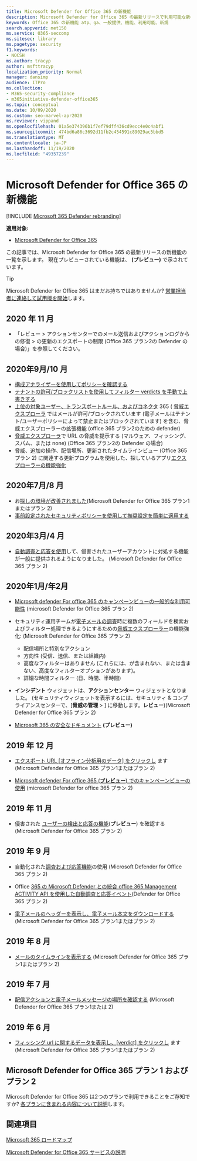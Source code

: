 ```yaml
---
title: Microsoft Defender for Office 365 の新機能
description: Microsoft Defender for Office 365 の最新リリースで利用可能な新機能について説明します。
keywords: Office 365 の新機能 atp、ga、一般提供、機能、利用可能、新規
search.appverid: met150
ms.service: O365-seccomp
ms.sitesec: library
ms.pagetype: security
f1.keywords:
- NOCSH
ms.author: tracyp
author: msfttracyp
localization_priority: Normal
manager: dansimp
audience: ITPro
ms.collection:
- M365-security-compliance
- m365initiative-defender-office365
ms.topic: conceptual
ms.date: 10/09/2020
ms.custom: seo-marvel-apr2020
ms.reviewer: vippand
ms.openlocfilehash: 01a5e374396b1f7ef79dff436cd9ecc4e0c4abf1
ms.sourcegitcommit: 474bd6a86c3692d11fb2c454591c89029ac5bbd5
ms.translationtype: MT
ms.contentlocale: ja-JP
ms.lasthandoff: 11/19/2020
ms.locfileid: "49357239"
---
```

# <a name="whats-new-in-microsoft-defender-for-office-365"></a>Microsoft Defender for Office 365 の新機能

[!INCLUDE [Microsoft 365 Defender rebranding](../includes/microsoft-defender-for-office.md)]


**適用対象:**

- [Microsoft Defender for Office 365](office-365-atp.md)

この記事では、Microsoft Defender for Office 365 の最新リリースの新機能の一覧を示します。 現在プレビューされている機能は、 **(プレビュー)** で示されています。

> [!TIP]
> Microsoft Defender for Office 365 はまだお持ちではありませんか? [営業担当者に連絡して試用版を開始](https://go.microsoft.com/fwlink/p/?LinkId=518644)します。

## <a name="november-2020"></a>2020 年 11 月

- 「レビュー > アクションセンターでのメール送信およびアクションログからの修復 > の更新のエクスポートの制限 (Office 365 プラン2の Defender の場合)」を参照してください。

## <a name="septemberoctober-2020"></a>2020年9月/10 月

- [構成アナライザーを使用してポリシーを確認する](configuration-analyzer-for-security-policies.md)
- [テナントの許可/ブロックリストを使用してフィルター verdicts を手動で上書きする](tenant-allow-block-list.md)
- [上位の対象ユーザー、トランスポートルール、およびコネクタ](threat-explorer.md#new-features-in-threat-explorer-and-real-time-detections) 365 ( [脅威エクスプローラ](threat-explorer.md) ではメールが許可/ブロックされています (電子メールはテナント/ユーザーポリシーによって禁止またはブロックされています) を含む、脅威エクスプローラーの拡張機能 (office 365 プラン2のための defender)
- [脅威エクスプローラ](threat-explorer.md#threats-in-urls)で URL の脅威を提示する (マルウェア、フィッシング、スパム、または none) (Office 365 プラン2の Defender の場合)
- 脅威、追加の操作、配信場所、更新されたタイムラインビュー (Office 365 プラン 2) に関連する更新プログラムを使用した、探しているアプリ[エクスプローラーの機能強化](threat-explorer.md#improvements-to-threat-hunting-experience-upcoming)

## <a name="julyaugust-2020"></a>2020年7月/8 月

- お[探しの環境が改善されました](threat-explorer.md#experience-improvements-to-threat-explorer-and-real-time-detections)(Microsoft Defender for Office 365 プラン1またはプラン 2)
- [事前設定されたセキュリティポリシーを使用して推奨設定を簡単に適用する](preset-security-policies.md) 

## <a name="marchapril-2020"></a>2020年3月/4 月

- [自動調査と応答を使用](address-compromised-users-quickly.md)して、侵害されたユーザーアカウントに対処する機能が一般に提供されるようになりました。 (Microsoft Defender for Office 365 プラン 2)

## <a name="januaryfebruary-2020"></a>2020年1月/年2月

- [Microsoft defender For office 365 のキャンペーンビューの一般的な利用可能性](campaigns.md) (microsoft Defender for Office 365 プラン 2)
- セキュリティ運用チームが[電子メールの調査](investigate-malicious-email-that-was-delivered.md)時に複数のフィールドを検索およびフィルター処理できるようにするための[脅威エクスプローラー](threat-explorer.md)の機能強化: (Microsoft Defender for Office 365 プラン 2)
  - 配信場所と特別なアクション
  - 方向性 (受信、送信、または組織内)
  - 高度なフィルターはありません (これらには、が含まれない、または含まない、高度なフィルターオプションがあります)。
  - 詳細な時間フィルター (日、時間、半時間)

- **インシデント** ウィジェットは、**アクションセンター** ウィジェットとなりました。 (セキュリティウィジェットを表示するには、セキュリティ & コンプライアンスセンターで、[**脅威の管理**  >  ] に移動します。**レビュー**)(Microsoft Defender for Office 365 プラン 2)

- [Microsoft 365 の安全なドキュメント](safe-docs.md) **(プレビュー)**

## <a name="december-2019"></a>2019 年 12 月

- [エクスポート URL [オフライン分析用のデータ] をクリックし](threat-explorer.md#new-features-in-threat-explorer-and-real-time-detections) ます (Microsoft Defender for Office 365 プラン1またはプラン 2)

- [Microsoft defender For office 365 (**プレビュー**) でのキャンペーンビューの使用](campaigns.md) (microsoft Defender for office 365 プラン 2)

## <a name="november-2019"></a>2019 年 11 月

- 侵害された [ユーザーの検出と応答の機能](address-compromised-users-quickly.md)(**プレビュー**) を確認する (Microsoft Defender for Office 365 プラン 2)

## <a name="september-2019"></a>2019 年 9 月

- 自動化された[調査および応答機能](automated-investigation-response-office.md)の使用 (Microsoft Defender for Office 365 プラン 2)

- Office [365 の Microsoft Defender との統合 office 365 Management ACTIVITY API を使用した自動調査と応答イベント](https://docs.microsoft.com/office/office-365-management-api/office-365-management-activity-api-schema#office-365-advanced-threat-protection-and-threat-investigation-and-response-schema)(Defender for Office 365 プラン 2)

- [電子メールのヘッダーを表示し、電子メール本文をダウンロードする](investigate-malicious-email-that-was-delivered.md) (Microsoft Defender for Office 365 プラン1またはプラン 2)

## <a name="august-2019"></a>2019 年 8 月

- [メールのタイムラインを表示する](investigate-malicious-email-that-was-delivered.md#view-the-timeline-of-your-email) (Microsoft Defender for Office 365 プラン1またはプラン 2)

## <a name="july-2019"></a>2019 年 7 月

- [配信アクションと電子メールメッセージの場所を確認する](investigate-malicious-email-that-was-delivered.md#check-the-delivery-action-and-location) (Microsoft Defender for Office 365 プラン1または 2)

## <a name="june-2019"></a>2019 年 6 月

- [フィッシング url に関するデータを表示し、[verdict] をクリックし](threat-explorer.md#view-data-about-phishing-urls-and-click-verdict) ます (Microsoft Defender for Office 365 プラン1またはプラン 2)

## <a name="microsoft-defender-for-office-365-plan-1-and-plan-2"></a>Microsoft Defender for Office 365 プラン 1 およびプラン 2

Microsoft Defender for Office 365 は2つのプランで利用できることをご存知ですか? [各プランに含まれる内容について説明](office-365-atp.md#microsoft-defender-for-office-365-plan-1-and-plan-2)します。

## <a name="see-also"></a>関連項目

[Microsoft 365 ロードマップ](https://www.microsoft.com/microsoft-365/roadmap)

[Microsoft Defender for Office 365 サービスの説明](https://docs.microsoft.com/office365/servicedescriptions/office-365-advanced-threat-protection-service-description)
